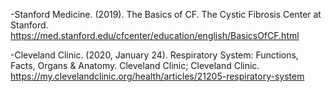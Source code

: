 -Stanford Medicine. (2019). The Basics of CF. The Cystic Fibrosis Center at Stanford. https://med.stanford.edu/cfcenter/education/english/BasicsOfCF.html

-Cleveland Clinic. (2020, January 24). Respiratory System: Functions, Facts, Organs & Anatomy. Cleveland Clinic; Cleveland Clinic. https://my.clevelandclinic.org/health/articles/21205-respiratory-system
